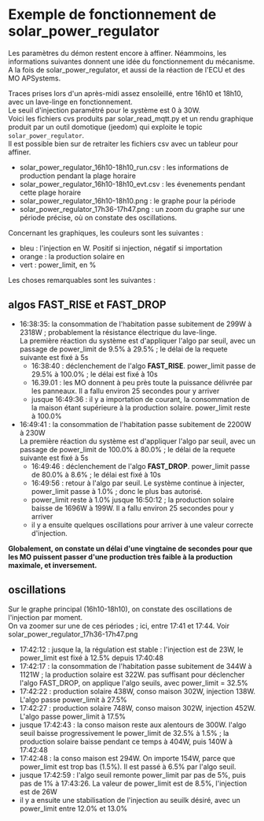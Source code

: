 # Exemple de fonctionnement de solar_power_regulator

Les paramètres du démon restent encore à affiner. Néammoins, les informations suivantes donnent une idée du fonctionnement du mécanisme.  
A la fois de solar_power_regulator, et aussi de la réaction de l'ECU et des MO APSystems.

Traces prises lors d'un après-midi assez ensoleillé, entre 16h10 et 18h10, avec un lave-linge en fonctionnement.  
Le seuil d'injection paramétré pour le système est 0 à 30W.  
Voici les fichiers cvs produits par solar_read_mqtt.py et un rendu graphique produit par un outil domotique (jeedom) qui exploite le topic `solar_power_regulator`.  
Il est possible bien sur de retraiter les fichiers csv avec un tableur pour affiner.

* solar_power_regulator_16h10-18h10_run.csv : les informations de production pendant la plage horaire
* solar_power_regulator_16h10-18h10_evt.csv : les évenements pendant cette plage horaire
* solar_power_regulator_16h10-18h10.png : le graphe pour la période
* solar_power_regulator_17h36-17h47.png : un zoom du graphe sur une période précise, où on constate des oscillations.

Concernant les graphiques, les couleurs sont les suivantes :
* bleu : l'injection en W. Positif si injection, négatif si importation
* orange : la production solaire en 
* vert : power_limit, en %

Les choses remarquables sont les suivantes :  
## algos FAST_RISE et FAST_DROP
* 16:38:35: la consommation de l'habitation passe subitement de 299W à 2318W ; probablement la résistance électrique du lave-linge.  
La première réaction du système est d'appliquer l'algo par seuil, avec un passage de power_limit de 9.5% à 29.5% ; le délai de la requete suivante est fixé à 5s
   * 16:38:40 : déclenchement de l'algo **FAST_RISE**. power_limit passe de 29.5% à 100.0% ; le délai est fixé à 10s
   * 16.39.01 : les MO donnent à peu près toute la puissance délivrée par les panneaux. Il a fallu environ 25 secondes pour y arriver  
   * jusque 16:49:36 : il y a importation de courant, la consommation de la maison étant supérieure à la production solaire. power_limit reste à 100.0%
* 16:49:41 : la consommation de l'habitation passe subitement de 2200W à 230W  
La première réaction du système est d'appliquer l'algo par seuil, avec un passage de power_limit de 100.0% à 80.0% ; le délai de la requete suivante est fixé à 5s
   * 16:49:46 : déclenchement de l'algo **FAST_DROP**. power_limit passe de 80.0% à 8.6% ; le délai est fixé à 10s
   * 16:49:56 : retour à l'algo par seuil. Le système continue à injecter, power_limit passe à 1.0% ; donc le plus bas autorisé.
   * power_limit reste à 1.0% jusque 16:50:12 ; la production solaire baisse de 1696W à 199W. Il a fallu environ 25 secondes pour y arriver
   * il y a ensuite quelques oscillations pour arriver à une valeur correcte d'injection.
   
**Globalement, on constate un délai d'une vingtaine de secondes pour que les MO puissent passer d'une production très faible à la production maximale, et inversement.**
   
## oscillations
Sur le graphe principal (16h10-18h10), on constate des oscillations de l'injection par moment.  
On va zoomer sur une de ces périodes ; ici, entre 17:41 et 17:44. Voir solar_power_regulator_17h36-17h47.png
* 17:42:12 : jusque la, la régulation est stable : l'injection est de 23W, le power_limit est fixé à 12.5% depuis 17:40:48
* 17:42:17 : la consommation de l'habitation passe subitement de 344W à 1121W ; la production solaire est 322W. pas suffisant pour déclencher l'algo FAST_DROP, on applique l'algo seuils, avec power_limit = 32.5%
* 17:42:22 : production solaire 438W, conso maison 302W, injection 138W. L'algo passe power_limit à 27.5%
* 17:42:27 : production solaire 748W, conso maison 302W, injection 452W. L'algo passe power_limit à 17.5%
* jusque 17:42:43 : la conso maison reste aux alentours de 300W. l'algo seuil baisse progressivement le power_limit de 32.5% à 1.5% ; la production solaire baisse pendant ce temps à 404W, puis 140W à 17:42:48
* 17:42:48 : la conso maison est 294W. On importe 154W, parce que power_limit est trop bas (1.5%). Il est passé à 6.5% par l'algo seuil.
* jusque 17:42:59 : l'algo seuil remonte power_limit par pas de 5%, puis pas de 1% à 17:43:26. La valeur de power_limit est de 8.5%, l'injection est de 26W
* il y a ensuite une stabilisation de l'injection au seuilk désiré, avec un power_limit entre 12.0% et 13.0%
   
